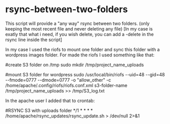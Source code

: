 # rsync-between-two-folders


This script will provide a "any way" rsync between two folders. (only keeping the most recent file and never deleting any file) [In my case is exatly that what i need, if you wish delete, you can add a -delete in the rsync line inside the script]

In my case I used the riofs to mount one folder and sync this folder with a wordpress images folder.
For made the riofs I used something like that: 

#create S3 folder on /tmp
sudo mkdir /tmp/project_name_uploads

#mount S3 folder for wordpress
sudo /usr/local/bin/riofs --uid=48 --gid=48 --fmode=0777 --dmode=0777 -o "allow_other" -c /home/apache/.config/riofs/riofs.conf.xml s3-folder-name /tmp/project_name_uploads >> /tmp/S3_log.txt


In the apache user I added that to crontab:

#RSYNC S3 with uploads folder
*/1 * * * * /home/apache/rsync_updates/rsync_update.sh > /dev/null 2>&1
